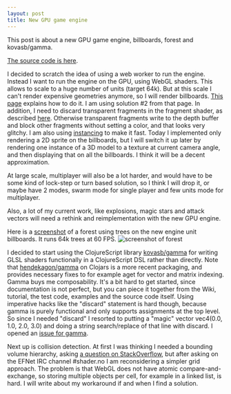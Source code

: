 ```yaml
---
layout: post
title: New GPU game engine
---
```


This post is about a new GPU game engine, billboards, forest and kovasb/gamma.

[The source code is here](https://github.com/emnh/rts/blob/master/src.client/game/client/engine2.cljs).

I decided to scratch the idea of using a web worker to run the engine. Instead I
want to run the engine on the GPU, using WebGL shaders. This allows to scale to
a huge number of units (target 64k). But at this scale I can't render expensive
geometries anymore, so I will render billboards. [This
page](http://www.opengl-tutorial.org/intermediate-tutorials/billboards-particles/billboards/)
explains how to do it. I am using solution #2 from that page. In addition, I
need to discard transparent fragments in the fragment shader, as described
[here](https://www.khronos.org/opengl/wiki/Transparency_Sorting). Otherwise
transparent fragments write to the depth buffer and block other fragments
without setting a color, and that looks very glitchy. I am also using
[instancing](http://blog.tojicode.com/2013/07/webgl-instancing-with.html) to
make it fast. Today I implemented only rendering a 2D sprite on the
billboards, but I will switch it up later by rendering one instance of a 3D
model to a texture at current camera angle, and then displaying that on all the
billboards. I think it will be a decent approximation.

At large scale, multiplayer will also be a lot harder, and would have to be
some kind of lock-step or turn based solution, so I think I will drop it, or
maybe have 2 modes, swarm mode for single player and few units mode for
multiplayer.

Also, a lot of my current work, like explosions, magic stars and attack vectors
will need a rethink and reimplementation with the new GPU engine.

Here is a [screenshot](https://emnh.github.io/rts-blog-screenshots/shots/forest.jpg)
of a forest using trees on the new engine unit billboards. It runs 64k trees at
60 FPS.
![screenshot of forest](https://emnh.github.io/rts-blog-screenshots/shots/forest.jpg)

I decided to start using the ClojureScript library
[kovasb/gamma](https://github.com/kovasb/gamma/) for writing GLSL shaders
functionally in a ClojureScript DSL rather than directly. Note that
[hendekagon/gamma](https://clojars.org/hendekagon/gamma) on Clojars is a more
recent packaging, and provides necessary fixes to for example aget for vector
and matrix indexing. Gamma buys me composability. It's a bit hard to get
started, since documentation is not perfect, but you can piece it together from
the Wiki, tutorial, the test code, examples and the source code itself.
Using imperative hacks like the "discard" statement is hard though, because
gamma is purely functional and only supports assignments at the top level. So
since I needed "discard" I resorted to putting a "magic" vector vec4(0.0, 1.0,
2.0, 3.0) and doing a string search/replace of that line with discard. I
opened an [issue for gamma](https://github.com/kovasb/gamma/issues/39).

Next up is collision detection. At first I was thinking I needed a bounding
volume hierarchy, asking [a question on
StackOverflow](http://stackoverflow.com/questions/43674954/can-i-construct-a-bounding-volume-hierarchy-efficiently-using-webgl-2-shaders),
but after asking on the EFNet IRC channel #shader.no I am reconsidering a
simpler grid approach. The problem is that WebGL does not have atomic
compare-and-exchange, so storing multiple objects per cell, for example in a
linked list, is hard. I will write about my workaround if and when I find a
solution.
